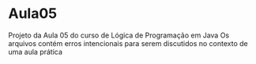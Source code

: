 # Aula05
Projeto da Aula 05 do curso de Lógica de Programação em Java
Os arquivos contém erros intencionais para serem discutidos no contexto de uma aula prática
